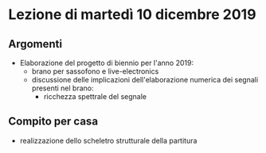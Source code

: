 # Lezione di martedì 10 dicembre 2019

## Argomenti

* Elaborazione del progetto di biennio per l'anno 2019:
  * brano per sassofono e live-electronics
  * discussione delle implicazioni dell'elaborazione numerica dei segnali
    presenti nel brano:
    * ricchezza spettrale del segnale

## Compito per casa

* realizzazione dello scheletro strutturale della partitura
